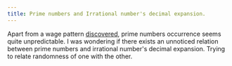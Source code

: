 ```yaml
---
title: Prime numbers and Irrational number's decimal expansion.
---
```


Apart from a wage pattern [discovered](https://www.quantamagazine.org/mathematicians-discover-prime-conspiracy-20160313/), prime numbers occurrence seems quite unpredictable. I was wondering if there exists an unnoticed relation between prime numbers and irrational number's decimal expansion. Trying to relate randomness of one with the other.
